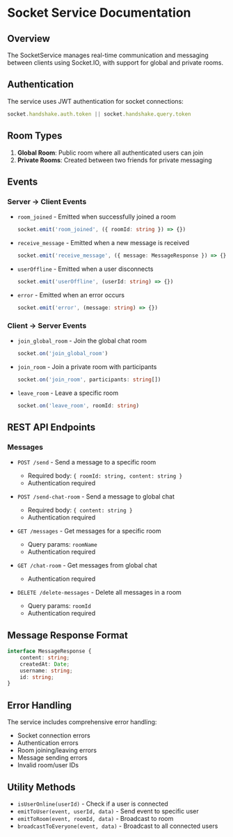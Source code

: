 # Socket Service Documentation

## Overview
The SocketService manages real-time communication and messaging between clients using Socket.IO, with support for global and private rooms.

## Authentication
The service uses JWT authentication for socket connections:
```typescript
socket.handshake.auth.token || socket.handshake.query.token
```

## Room Types
1. **Global Room**: Public room where all authenticated users can join
2. **Private Rooms**: Created between two friends for private messaging

## Events

### Server -> Client Events
- `room_joined` - Emitted when successfully joined a room
  ```typescript
  socket.emit('room_joined', ({ roomId: string }) => {})
  ```
- `receive_message` - Emitted when a new message is received
  ```typescript
  socket.emit('receive_message', ({ message: MessageResponse }) => {})
  ```
- `userOffline` - Emitted when a user disconnects
  ```typescript
  socket.emit('userOffline', (userId: string) => {})
  ```
- `error` - Emitted when an error occurs
  ```typescript
  socket.emit('error', (message: string) => {})
  ```

### Client -> Server Events
- `join_global_room` - Join the global chat room
  ```typescript
  socket.on('join_global_room')
  ```
- `join_room` - Join a private room with participants
  ```typescript
  socket.on('join_room', participants: string[])
  ```
- `leave_room` - Leave a specific room
  ```typescript
  socket.on('leave_room', roomId: string)
  ```

## REST API Endpoints

### Messages
- `POST /send` - Send a message to a specific room
  - Required body: `{ roomId: string, content: string }`
  - Authentication required

- `POST /send-chat-room` - Send a message to global chat
  - Required body: `{ content: string }`
  - Authentication required

- `GET /messages` - Get messages for a specific room
  - Query params: `roomName`
  - Authentication required

- `GET /chat-room` - Get messages from global chat
  - Authentication required

- `DELETE /delete-messages` - Delete all messages in a room
  - Query params: `roomId`
  - Authentication required

## Message Response Format
```typescript
interface MessageResponse {
    content: string;
    createdAt: Date;
    username: string;
    id: string;
}
```

## Error Handling
The service includes comprehensive error handling:
- Socket connection errors
- Authentication errors
- Room joining/leaving errors
- Message sending errors
- Invalid room/user IDs

## Utility Methods
- `isUserOnline(userId)` - Check if a user is connected
- `emitToUser(event, userId, data)` - Send event to specific user
- `emitToRoom(event, roomId, data)` - Broadcast to room
- `broadcastToEveryone(event, data)` - Broadcast to all connected users
